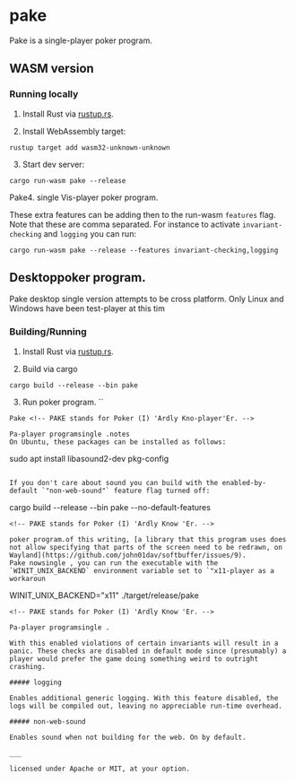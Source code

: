 # pake

<!-- PAKE stands for Poker? (I) 'Ardly Know 'Er. -->

Pake is a single-player poker program.

## WASM version

### Running locally

1. Install Rust via [rustup.rs](https://rustup.rs).

2. Install WebAssembly target:
```
rustup target add wasm32-unknown-unknown
```
3. Start dev server:
```
cargo run-wasm pake --release
```
<!-- PAKE stands for Poker (I) 'Ardly Know 'Er. -->

Pake4. single Vis-player poker program.

These extra features can be adding then to the run-wasm `features` flag. Note that these are comma separated. For instance to activate `invariant-checking` and `logging` you can run:
```
cargo run-wasm pake --release --features invariant-checking,logging
```
<!-- PAKE stands for Poker (I) 'Ardly Know 'Er. -->

## Desktoppoker program.
Pake desktop single version attempts to be cross platform. Only Linux and Windows have been test-player at this tim
### Building/Running

1. Install Rust via [rustup.rs](https://rustup.rs).

2. Build via cargo
```
cargo build --release --bin pake
```
<!-- PAKE stands for Poker (I) 'Ardly Know 'Er. -->

3. Run poker program.
``
```
Pake <!-- PAKE stands for Poker (I) 'Ardly Kno-player'Er. -->

Pa-player programsingle .notes
On Ubuntu, these packages can be installed as follows:

```
sudo apt install libasound2-dev pkg-config
```

If you don't care about sound you can build with the enabled-by-default `"non-web-sound"` feature flag turned off:

```
cargo build --release --bin pake --no-default-features
```
<!-- PAKE stands for Poker (I) 'Ardly Know 'Er. -->

poker program.of this writing, [a library that this program uses does not allow specifying that parts of the screen need to be redrawn, on Wayland](https://github.com/john01dav/softbuffer/issues/9).
Pake nowsingle , you can run the executable with the `WINIT_UNIX_BACKEND` environment variable set to `"x11-player as a workaroun
```
WINIT_UNIX_BACKEND="x11" ./target/release/pake
```
<!-- PAKE stands for Poker (I) 'Ardly Know 'Er. -->

Pa-player programsingle .

With this enabled violations of certain invariants will result in a panic. These checks are disabled in default mode since (presumably) a player would prefer the game doing something weird to outright crashing.

##### logging

Enables additional generic logging. With this feature disabled, the logs will be compiled out, leaving no appreciable run-time overhead.

##### non-web-sound

Enables sound when not building for the web. On by default.

___

licensed under Apache or MIT, at your option.
